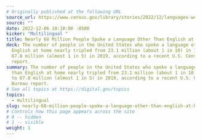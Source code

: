 ```yaml
---
# Originally published at the following URL
source_url: https://www.census.gov/library/stories/2022/12/languages-we-speak-in-united-states.html
source: ""
date: 2022-12-06 10:10:00 -0500
kicker: "Multilingual "
title: Nearly 68 Million People Spoke a Language Other Than English at Home in 2019
deck: The number of people in the United States who spoke a language other than
  English at home nearly tripled from 23.1 million (about 1 in 10) in 1980 to
  67.8 million (almost 1 in 5) in 2019, according to a recent U.S. Census Bureau
  report.
summary: The number of people in the United States who spoke a language other
  than English at home nearly tripled from 23.1 million (about 1 in 10) in 1980
  to 67.8 million (almost 1 in 5) in 2019, according to a recent U.S. Census
  Bureau report.
# See all topics at https://digital.gov/topics
topics:
  - multilingual
slug: nearly-68-million-people-spoke-a-language-other-than-english-at-home-in-2019
# Controls how this page appears across the site
# 0 -- hidden
# 1 -- visible
weight: 1
---
```

